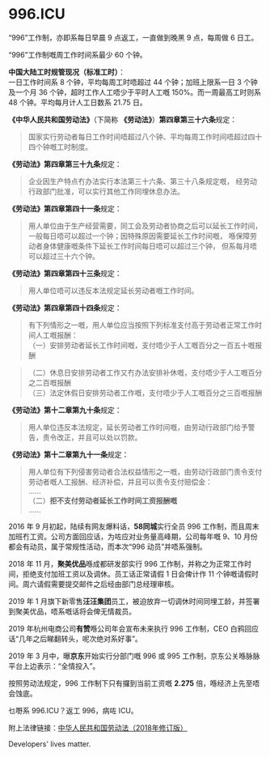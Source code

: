 996.ICU
===

“996”工作制，亦即系每日早晨 9 点返工，一直做到晚黑 9 点，每周做 6 日工。

“996”工作制嘅周工作时间系最少 60 个钟。

**中国大陆工时规管现况（标准工时）**：  
一日工作时间系 8 个钟，平均每周工时唔超过 44 个钟；加班上限系一日 3 个钟及一个月 36 个钟，超时工作人工唔少于平时人工嘅 150%。而一周最高工时则系 48 个钟。平均每月计人工日数系 21.75 日。  

**《中华人民共和国劳动法》**（下简称 **《劳动法》**）**第四章第三十六条**规定：  
> 国家实行劳动者每日工作时间唔超过八个钟、平均每周工作时间唔超过四十四个钟嘅工时制度。  

**《劳动法》第四章第三十九条**规定：  
> 企业因生产特点冇办法实行本法第三十六条、第三十八条规定嘅，
> 经劳动行政部门批准，可以实行其他工作同埋休息办法。  

**《劳动法》第四章第四十一条**规定：    
> 用人单位由于生产经营需要，同工会及劳动者协商之后可以延长工作时间，
> 一般每日唔可以超过一个钟；因特殊原因需要延长工作时间嘅，
> 喺保障劳动者身体健康嘅条件下延长工作时间每日唔可以超过三个钟，
> 但系每月唔可以超过三十六个钟。  

**《劳动法》第四章第四十三条**规定：  
> 用人单位唔可以违反本法规定延长劳动者嘅工作时间。  

**《劳动法》第四章第四十四条**规定：  
> 有下列情形之一嘅，用人单位应当按照下列标准支付高于劳动者正常工作时间人工嘅报酬：  
>   （一）安排劳动者延长工作时间嘅，支付唔少于人工嘅百分之一百五十嘅报酬  

>   （二）休息日安排劳动者工作又冇办法安排补休嘅，支付唔少于人工嘅百分之二百嘅报酬  
>   （三）法定休假日安排劳动者工作嘅，支付唔少于人工嘅百分之三百嘅报酬 

**《劳动法》第十二章第九十条**规定：  
> 用人单位违反本法规定，延长劳动者工作时间嘅，由劳动行政部门给予警告，责令改正，并且可以处以罚款。    

**《劳动法》第十二章第九十一条**规定：  
> 用人单位有下列侵害劳动者合法权益情形之一嘅，由劳动行政部门责令支付劳动者嘅人工报酬、经济补偿，并且可以责令支付赔偿金：  
>  ……  
>  （二）**拒不支付劳动者延长工作时间工资报酬嘅**  
>  ……

2016 年 9 月初起，陆续有网友爆料话，**58同城**实行全员 996 工作制，而且周末加班冇工资。公司方面回应话，为咗应对业务量高峰期，公司每年嘅 9、10 月份都会有动员，属于常规性活动，而本次“996 动员”并唔系强制。

2018 年 11 月，**聚美优品**喺成都研发部实行 996 工作制，并称之为正常工作时间，拒绝支付加班工资以及调休。员工话正常请假 1 日会俾计作 11 个钟嘅请假时间。周六请假需要提交邮件之后经由部门总经理审核。

2019 年 1 月旗下新零售**汪汪集团**员工，被迫放弃一切调休时间同埋工龄，并签署到聚美优品，唔系嘅话将会俾无情裁员。

2019 年杭州电商公司**有赞**喺公司年会宣布未来执行 996 工作制，CEO 白鸦回应话“几年之后睇翻转头，呢次绝对系好事”。

2019 年 3 月中，曝**京东**开始实行分部门嘅 996 或 995 工作制，京东公关喺脉脉平台上边表示：“全情投入”。

按照劳动法规定，996 工作制下只有攞到当前工资嘅 **2.275** 倍，喺经济上先至唔会蚀底。

乜嘢系 996.ICU？返工 996，病咗 ICU。

附上法律链接：[中华人民共和国劳动法（2018年修订版）](http://www.npc.gov.cn/npc/xinwen/2019-01/07/content_2070261.htm)

Developers' lives matter.
